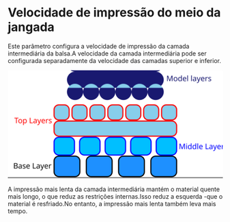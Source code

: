 Velocidade de impressão do meio da jangada
====
Este parâmetro configura a velocidade de impressão da camada intermediária da balsa.A velocidade da camada intermediária pode ser configurada separadamente da velocidade das camadas superior e inferior.

![Onde está a camada intermediária na balsa](../images/raft_dimensions_simplified.svg)

A impressão mais lenta da camada intermediária mantém o material quente mais longo, o que reduz as restrições internas.Isso reduz a esquerda -que o material é resfriado.No entanto, a impressão mais lenta também leva mais tempo.